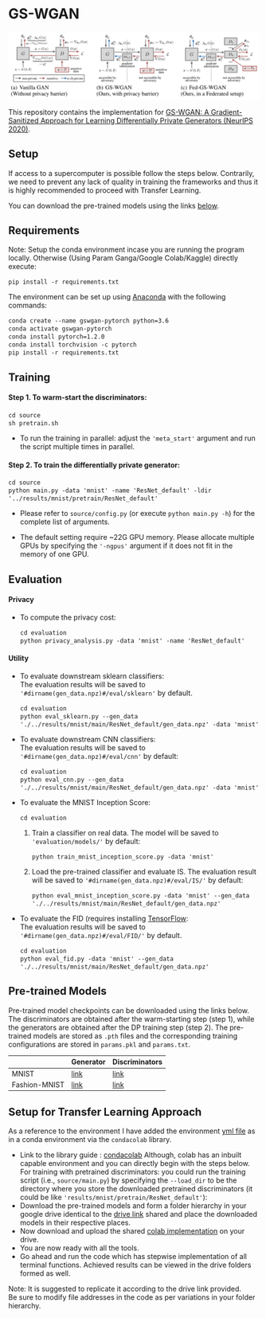 # GS-WGAN
![](structure.png)

This repository contains the implementation for [GS-WGAN: A Gradient-Sanitized Approach for Learning Differentially Private Generators (NeurIPS 2020)](https://arxiv.org/abs/2006.08265).

## Setup
If access to a supercomputer is possible follow the steps below. Contrarily, we need to prevent any lack of quality in training the frameworks and thus it is highly recommended to proceed with Transfer Learning.

You can download the pre-trained models using the links [below](#pre-trained-models). 


## Requirements
Note: Setup the conda environment incase you are running the program locally. Otherwise (Using Param Ganga/Google Colab/Kaggle) directly execute:
```
pip install -r requirements.txt
```
The environment can be set up using [Anaconda](https://www.anaconda.com/download/) with the following commands:

``` setup
conda create --name gswgan-pytorch python=3.6
conda activate gswgan-pytorch
conda install pytorch=1.2.0 
conda install torchvision -c pytorch
pip install -r requirements.txt
```



## Training 
#### Step 1. To warm-start the discriminators:
```warm-start
cd source
sh pretrain.sh
```
- To run the training in parallel: adjust the 
`'meta_start'` argument and run the script multiple times in parallel.
   
#### Step 2. To train the differentially private generator:
```train
cd source
python main.py -data 'mnist' -name 'ResNet_default' -ldir '../results/mnist/pretrain/ResNet_default'
```
- Please refer to `source/config.py` (or execute `python main.py -h`) for the complete list of arguments. 

- The default setting require ~22G GPU memory. Please allocate multiple GPUs by specifying the `'-ngpus'` argument if   it does not fit in the memory of one GPU. 

## Evaluation
#### Privacy
- To compute the privacy cost:
    ```privacy 
    cd evaluation
    python privacy_analysis.py -data 'mnist' -name 'ResNet_default'
    ```

#### Utility
- To evaluate downstream sklearn classifiers: \
The evaluation results will be saved to `'#dirname(gen_data.npz)#/eval/sklearn'` by default.
    ```sklearn
    cd evaluation
    python eval_sklearn.py --gen_data './../results/mnist/main/ResNet_default/gen_data.npz' -data 'mnist'
    ``` 

- To evaluate downstream CNN classifiers: \
The evaluation results will be saved to `'#dirname(gen_data.npz)#/eval/cnn'` by default:
    ```cnn
    cd evaluation
    python eval_cnn.py --gen_data './../results/mnist/main/ResNet_default/gen_data.npz' -data 'mnist'
    ``` 
  
- To evaluate the MNIST Inception Score: 
    ```IS
    cd evaluation
    ```
    1. Train a classifier on real data. The model will be saved to `'evaluation/models/'` by default:
        ```IS
        python train_mnist_inception_score.py -data 'mnist'
        ```
    2. Load the pre-trained classifier and evaluate IS. The evaluation result will be saved to `'#dirname(gen_data.npz)#/eval/IS/'` by default:
        ```IS
        python eval_mnist_inception_score.py -data 'mnist' --gen_data './../results/mnist/main/ResNet_default/gen_data.npz'
        ```
       
- To evaluate the FID (requires installing [TensorFlow](https://www.tensorflow.org/): \
    The evaluation results will be saved to `'#dirname(gen_data.npz)#/eval/FID/'` by default.
    ```FID
    cd evaluation
    python eval_fid.py -data 'mnist' --gen_data './../results/mnist/main/ResNet_default/gen_data.npz' 
    ```

## Pre-trained Models
Pre-trained model checkpoints can be downloaded using the links below. The discriminators are obtained after the 
warm-starting step (step 1), while the generators are obtained after the DP training step (step 2). 
The pre-trained models are stored as `.pth` files and the corresponding training configurations are stored in 
`params.pkl` and `params.txt`. 

|   |Generator  | Discriminators |  
|---|---|---|
|MNIST | [link](https://drive.google.com/drive/folders/19KaZouarxgo7qgH76aNTxYj2OTvqS7lL?usp=sharing) | [link](https://drive.google.com/drive/folders/1gg_pq5BkbexJgfuEzGd4fRCTAaLKVWQK?usp=sharing) | 
|Fashion-MNIST | [link](https://drive.google.com/drive/folders/1JzGFeFzyIQ_UuOtv3-XF7BjcrUG2I5jR?usp=sharing) | [link](https://drive.google.com/drive/folders/1XoWjS1cbG4Bihg5abOSvlf3r2MbkqPoL?usp=sharing) | 


## Setup for Transfer Learning Approach
As a reference to the environment I have added the environment [yml file](https://github.com/AggarwalManav/GS-WGAN_Differential_Privacy/blob/main/environment_droplet.yml) as in a conda environment via the `condacolab` library.
- Link to the library guide : [condacolab](https://saturncloud.io/blog/how-to-install-conda-package-to-google-colab/)
Although, colab has an inbuilt capable environment and you can directly begin with the steps below.<br>
For training with pretrained discriminators: you could run the training script (i.e., `source/main.py`) by specifying the `--load_dir` to be the directory where you store the downloaded pretrained discriminators (it could be like `'results/mnist/pretrain/ResNet_default'`):
- Download the pre-trained models and form a folder hierarchy in your google drive identical to the [drive link](https://drive.google.com/drive/folders/1zOq3j9sgb3a6ckE7CYdVuoQTgI6C-ogo?usp=sharing) shared and place the downloaded models in their respective places.
- Now download and upload the shared [colab implementation](https://github.com/AggarwalManav/GS-WGAN_Differential_Privacy/blob/main/GS-WGANs_Colab_Implementation.ipynb) on your drive.
- You are now ready with all the tools.
- Go ahead and run the code which has stepwise implementation of all terminal functions. Achieved results can be viewed in the drive folders formed as well.

Note: It is suggested to replicate it according to the drive link provided.<br>Be sure to modify file addresses in the code as per variations in your folder hierarchy. 


